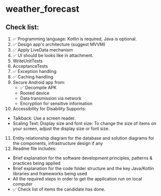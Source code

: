 # weather_forecast

## Check list:

1. ✅ Programming language: Kotlin is required, Java is optional. 
2. ✅ Design app's architecture (suggest MVVM)
3. ✅ Apply LiveData mechanism
4. ✅ UI should be looks like in attachment.
5. WriteUnitTests
6. AcceptanceTests
7. ✅ Exception handling
8. ✅ Caching handling
9. Secure Android app from:
    * ✅ Decompile APK
    * Rooted device
    * Data transmission via network
    * Encryption for sensitive information
10. Accessibility for Disability Supports:
* Talkback: Use a screen reader.
* Scaling Text: Display size and font size: To change the size of items on your screen, adjust the display size or font size.
11. Entity relationship diagram for the database and solution diagrams for the components, infrastructure design if any
12. Readme file includes:
* Brief explanation for the software development principles, patterns & practices being applied
* Brief explanation for the code folder structure and the key Java/Kotlin libraries and frameworks being used
* All the required steps in order to get the application run on local computer
* ✅ Check list of items the candidate has done.
